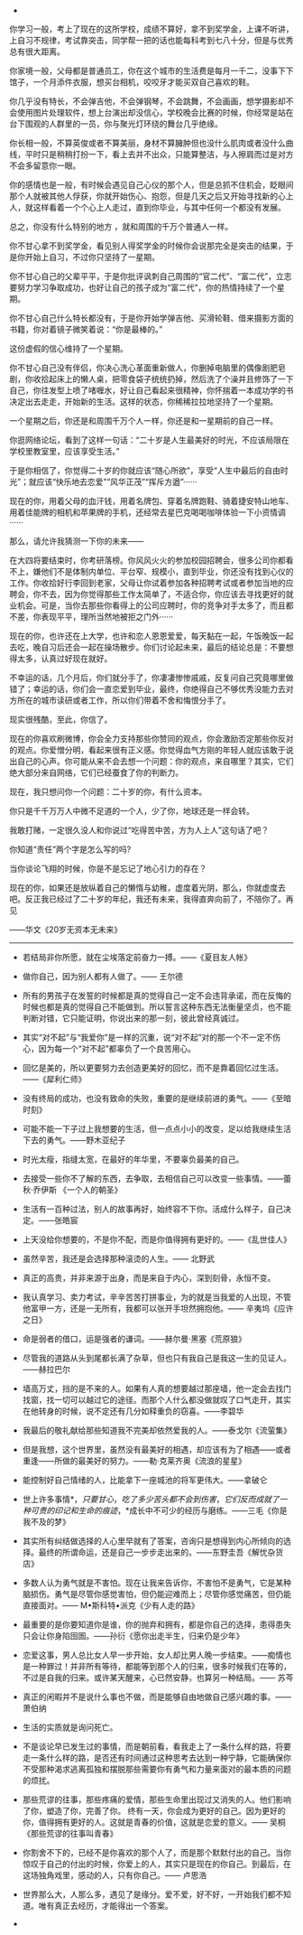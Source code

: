 *

你学习一般，考上了现在的这所学校，成绩不算好，拿不到奖学金，上课不听讲，上自习不规律，考试靠突击，同学帮一把的话也能每科考到七八十分，但是与优秀总有很大距离。

你家境一般，父母都是普通员工，你在这个城市的生活费是每月一千二，没事下下馆子，一个月添件衣服，想买台相机，咬咬牙才能买双自己喜欢的鞋。

你几乎没有特长，不会弹吉他，不会弹钢琴，不会跳舞，不会画画，想学摄影却不会使用图片处理软件，想上台演出却没信心，学校晚会比赛的时候，你经常是站在台下围观的人群里的一员，你与聚光灯环绕的舞台几乎绝缘。

你长相一般，不算英俊或者不算美丽，身材不算臃肿但也没什么肌肉或者没什么曲线，平时只是稍稍打扮一下，看上去并不出众，只能算整洁，与人擦肩而过是对方不会多留意你一眼。

你的感情也是一般，有时候会遇见自己心仪的那个人，但是总抓不住机会，眨眼间那个人就被其他人俘获，你就开始伤心、抱怨，但是几天之后又开始寻找新的心上人，就这样看着一个个心上人走过，直到你毕业，与其中任何一个都没有发展。

总之，你没有什么特别的地方 ，就和周围的千万个普通人一样。

你不甘心拿不到奖学金，看见别人得奖学金的时候你会说那完全是突击的结果，于是你开始上自习，不过你只坚持了一星期。

你不甘心自己的父辈平平，于是你批评讽刺自己周围的“官二代”、“富二代”，立志要努力学习争取成功，也好让自己的孩子成为“富二代”，你的热情持续了一个星期。

你不甘心自己什么特长都没有，于是你开始学弹吉他、买滑轮鞋、借来摄影方面的书籍，你对着镜子微笑着说：“你是最棒的。”

这份虚假的信心维持了一个星期。

你不甘心自己没有伴侣，你决心洗心革面重新做人，你删掉电脑里的偶像剧肥皂剧，你收拾起床上的懒人桌，把零食袋子统统扔掉，然后洗了个澡并且修饰了一下自己，你往发型上喷了啫喱水，好让自己看起来很精神，你怀揣着一本成功学的书决定出去走走，开始新的生活。这样的状态，你稀稀拉拉地坚持了一个星期。

一个星期之后，你还是和周围千万个人一样，你还是和一星期前的自己一样。

你逛网络论坛，看到了这样一句话：“二十岁是人生最美好的时光，不应该局限在学校里教室里，应该享受生活。”

于是你相信了，你觉得二十岁的你就应该“随心所欲”，享受“人生中最后的自由时光”；就应该“快乐地去恋爱”“风华正茂”“挥斥方遒”······

现在的你，用着父母的血汗钱，用着名牌包、穿着名牌跑鞋、骑着捷安特山地车、用着佳能牌的相机和苹果牌的手机，还经常去星巴克喝喝咖啡体验一下小资情调······

那么，请允许我猜测一下你的未来——

在大四将要结束时，你考研落榜。你风风火火的参加校园招聘会，很多公司你都看不上，嫌他们不是体制内单位、平台窄、规模小，直到毕业，你还没有找到心仪的工作。你收拾好行李回到老家，父母让你试着参加各种招聘考试或者参加当地的应聘会，你不去，因为你觉得那些工作太简单了，不适合你，你应该去寻找更好的就业机会。可是，当你去那些你看得上的公司应聘时，你的竞争对手太多了，而且都不差，你表现平平，理所当然地被拒之门外······

现在的你，也许还在上大学，也许和恋人恩恩爱爱，每天黏在一起，午饭晚饭一起去吃，晚自习后还会一起在操场散步。你们讨论起未来，最后的结论总是：不要想得太多，认真过好现在就好。

不幸运的话，几个月后，你们就分手了，你凄凄惨惨戚戚，反复问自己究竟哪里做错了；幸运的话，你们会一直恋爱到毕业，最终，你绝得自己不够优秀没能力去对方所在的城市读研或者工作，所以你们带着不舍和悔恨分手了。

现实很残酷，至此，你信了。

现在的你喜欢刷微博，你会全力支持那些你赞同的观点，你会激励否定那些你反对的观点。你爱憎分明，看起来很有正义感。你觉得血气方刚的年轻人就应该敢于说出自己的心声。你可能从来不会去想一个问题：你的观点，来自哪里？其实，它们绝大部分来自网络，它们已经蚕食了你的判断力。

现在，我只想问你一个问题：二十岁的你，有什么资本。

你只是千千万万人中微不足道的一个人，少了你，地球还是一样会转。

我敢打赌，一定很久没人和你说过“吃得苦中苦，方为人上人”这句话了吧？

你知道“责任”两个字是怎么写的吗?

当你谈论飞翔的时候，你是不是忘记了地心引力的存在？

现在的你，如果还是放纵着自己的懒惰与幼稚，虚度着光阴，那么，你就虚度去吧。反正我已经过了二十岁的年纪，我还有未来，我得直奔向前了，不陪你了。再见

——华文《20岁无资本无未来》

---



- 若结局非你所愿，就在尘埃落定前奋力一搏。——《夏目友人帐》

- 做你自己，因为别人都有人做了。—— 王尔德
- 所有的男孩子在发誓的时候都是真的觉得自己一定不会违背承诺，而在反悔的时候也都是真的觉得自己不能做到。所以誓言这种东西无法衡量坚贞，也不能判断对错，它只能证明，你说出来的那一刻，彼此曾经真诚过。
- 其实“对不起”与“我爱你”是一样的沉重，说“对不起”对的那一个不一定不伤心，因为每一个“对不起”都辜负了一个良苦用心。
- 回忆是美的，所以更要努力去创造更美好的回忆，而不是靠着回忆过生活。——《犀利仁师》
- 没有终局的成功，也没有致命的失败，重要的是继续前进的勇气。——《至暗时刻》
- 可能不能一下子过上我想要的生活，但一点点小小的改变，足以给我继续生活下去的勇气。——野木亚纪子
- 时光太瘦，指缝太宽，在最好的年华里，不要辜负最美的自己。
- 去接受一些你不了解的东西，去争取，去相信自己可以改变一些事情。——蕾秋·乔伊斯 《一个人的朝圣》
- 生活有一百种过法，别人的故事再好，始终容不下你。活成什么样子，自己决定。——张皓宸
- 上天没给你想要的，不是你不配，而是你值得拥有更好的。——《乱世佳人》
- 虽然辛苦，我还是会选择那种滚烫的人生。—— 北野武
- 真正的高贵，并非来源于出身，而是来自于内心，深到刻骨，永恒不变。
- 我认真学习、卖力考试，辛辛苦苦打拼事业，为的就是当我爱的人出现，不管他富甲一方，还是一无所有，我都可以张开手坦然拥抱他。—— 辛夷坞《应许之日》
- 命是弱者的借口，运是强者的谦词。——赫尔曼·黑塞《荒原狼》
- 尽管我的道路从头到尾都长满了杂草，但也只有我自己是我这一生的见证人。——赫拉巴尔
- 墙高万丈，挡的是不来的人。如果有人真的想要越过那座墙，他一定会去找门找窗，找一切可以越过它的途径。而那个人什么都没做就叹了口气走开，其实在他转身的时候，说不定还有几分如释重负的窃喜。——李碧华
- 我最后的敬礼献给那些知道我不完美却依然爱我的人。——泰戈尔《流萤集》
- 但是我想，这个世界里，虽然没有最美好的相遇，却应该有为了相遇——或者重逢——所做的最美好的努力。——勒·克莱齐奥《流浪的星星》
- 能控制好自己情绪的人，比能拿下一座城池的将军更伟大。——拿破仑
- 世上许多事情*，*只要甘心*，*吃了多少苦头都不会到伤害*，*它们反而成就了一种可贵的印记和生命的痕迹*，*成长中不可少的经历与磨练。——三毛《你是我不及的梦》
- 其实所有纠结做选择的人心里早就有了答案，咨询只是想得到内心所倾向的选择。最终的所谓命运，还是自己一步步走出来的。——东野圭吾《解忧杂货店》
- 多数人认为勇气就是不害怕。现在让我来告诉你，不害怕不是勇气，它是某种脑损伤。勇气是尽管你感觉害怕，但仍能迎难而上；尽管你感觉痛苦，但仍能直接面对。—— M•斯科特•派克《少有人走的路》
- 最重要的是你要知道你是谁，你的抛弃和拥有，都是你自己的选择，患得患失只会让你身陷囹圄。——孙衍《愿你出走半生，归来仍是少年》
- 恋爱这事，男人总比女人早一步开始，女人却比男人晚一步结束。——痴情也是一种罪过！并非所有等待，都能等到那个人的归来，很多时候我们在等的，不过是自我的归来。或许某天醒来，心已然安静，也算另一种结局。—— 苏芩
- 真正的闲暇并不是说什么事也不做，而是能够自由地做自己感兴趣的事。——萧伯纳
- 生活的实质就是询问死亡。
- 不是谈论早已发生过的事情，而是朝前看，看我走上了一条什么样的路，将要走一条什么样的路，是否还有时间通过这种思考去达到一种宁静，它能确保你不受那种渴求逃离孤独和摆脱那些需要你有勇气和力量来面对的最本质的问题的烦扰。
- 那些荒谬的往事，那些疼痛的爱情，那些生命里出现过又消失的人。他们影响了你，塑造了你，完善了你。 终有一天，你会成为更好的自己。因为更好的你，值得拥有更好的人。这就是青春的价值，这就是恋爱的意义。—— 吴桐《那些荒谬的往事叫青春》
- 你割舍不下的，已经不是你喜欢的那个人了，而是那个默默付出的自己。当你惊叹于自己的付出的时候，你爱上的人，其实只是现在的你自己。到最后，在这场独角戏里，感动的人，只有你自己。—— 卢思浩
- 世界那么大，人那么多，遇见了是缘分。爱不爱，好不好，一开始我们都不知道。唯有真正去经历，才能得出一个答案。
- 